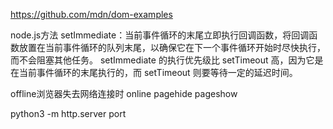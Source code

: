 https://github.com/mdn/dom-examples

node.js方法
setImmediate：当前事件循环的末尾立即执行回调函数，将回调函数放置在当前事件循环的队列末尾，以确保它在下一个事件循环开始时尽快执行，而不会阻塞其他任务。
setImmediate 的执行优先级比 setTimeout 高，因为它是在当前事件循环的末尾执行的，而 setTimeout 则要等待一定的延迟时间。


offline浏览器失去网络连接时
online
pagehide
pageshow


python3 -m http.server port